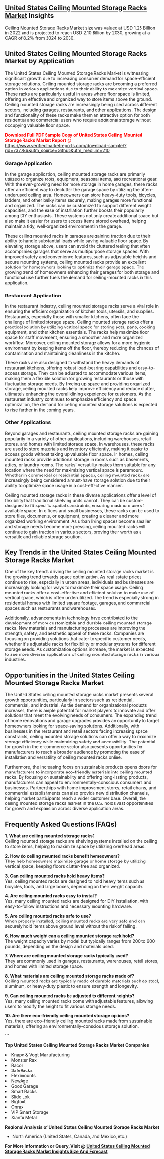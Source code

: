 <h2><a href="https://www.verifiedmarketreports.com/download-sample/?rid=737786&amp;utm_source=Github&amp;utm_medium=210" target="_blank">United States Ceiling Mounted Storage Racks Market</a> Insights</h2><p>Ceiling Mounted Storage Racks Market size was valued at USD 1.25 Billion in 2022 and is projected to reach USD 2.10 Billion by 2030, growing at a CAGR of 8.2% from 2024 to 2030.</p><p><h2>United States Ceiling Mounted Storage Racks Market by Application</h2><p>The United States Ceiling Mounted Storage Racks Market is witnessing significant growth due to increasing consumer demand for space-efficient storage solutions. Ceiling mounted storage racks are becoming a preferred option in various applications due to their ability to maximize vertical space. These racks are particularly useful in areas where floor space is limited, offering an effective and organized way to store items above the ground. Ceiling mounted storage racks are increasingly being used across different sectors, including garages, restaurants, and other applications. The design and functionality of these racks make them an attractive option for both residential and commercial users who require additional storage without occupying valuable floor space.</p><p><p><span class=""><span style="color: #ff0000;"><strong>Download Full PDF Sample Copy of United States Ceiling Mounted Storage Racks Market Report</strong> @ </span><a href="https://www.verifiedmarketreports.com/download-sample/?rid=737786&amp;utm_source=Github&amp;utm_medium=210" target="_blank">https://www.verifiedmarketreports.com/download-sample/?rid=737786&amp;utm_source=Github&amp;utm_medium=210</a></span></p></p><h3>Garage Application</h3><p>In the garage application, ceiling mounted storage racks are primarily utilized to organize tools, equipment, seasonal items, and recreational gear. With the ever-growing need for more storage in home garages, these racks offer an efficient way to declutter the garage space by utilizing the often-underused ceiling area. Homeowners can store heavy-duty tools, bicycles, ladders, and other bulky items securely, making garages more functional and organized. The racks can be customized to support different weight capacities, and the ease of installation further boosts their popularity among DIY enthusiasts. These systems not only create additional space but also make it easier for users to access items stored overhead, helping maintain a tidy, well-organized environment in the garage.</p><p>These ceiling mounted racks in garages are gaining traction due to their ability to handle substantial loads while saving valuable floor space. By elevating storage above, users can avoid the cluttered feeling that often accompanies garages that serve as multipurpose storage spaces. With improved safety and convenience features, such as adjustable heights and secure mounting systems, ceiling mounted racks provide an excellent solution for homeowners looking to optimize their garage space. The growing trend of homeowners enhancing their garages for both storage and functional use further fuels the demand for ceiling-mounted racks in this application.</p><h3>Restaurant Application</h3><p>In the restaurant industry, ceiling mounted storage racks serve a vital role in ensuring the efficient organization of kitchen tools, utensils, and supplies. Restaurants, especially those with smaller kitchens, often face the challenge of limited storage space. Ceiling mounted storage racks offer a practical solution by utilizing vertical space for storing pots, pans, cooking equipment, and other kitchen essentials. The racks help maximize floor space for staff movement, ensuring a smoother and more organized workflow. Moreover, ceiling mounted storage allows for a more hygienic environment by keeping items off the floor, thereby reducing the chances of contamination and maintaining cleanliness in the kitchen.</p><p>These racks are also designed to withstand the heavy demands of restaurant kitchens, offering robust load-bearing capabilities and easy-to-access storage. They can be adjusted to accommodate various items, making them a flexible solution for growing restaurants or those with fluctuating storage needs. By freeing up space and providing organized storage, ceiling mounted racks help improve efficiency and reduce clutter, ultimately enhancing the overall dining experience for customers. As the restaurant industry continues to emphasize efficiency and space optimization, the demand for ceiling mounted storage solutions is expected to rise further in the coming years.</p><h3>Other Applications</h3><p>Beyond garages and restaurants, ceiling mounted storage racks are gaining popularity in a variety of other applications, including warehouses, retail stores, and homes with limited storage space. In warehouses, these racks are used to store materials and inventory efficiently, making it easier to access goods without taking up valuable floor space. In homes, ceiling mounted racks provide additional storage in rooms such as basements, attics, or laundry rooms. The racks’ versatility makes them suitable for any location where the need for maximizing vertical space is paramount. Whether in commercial or residential spaces, ceiling mounted racks are increasingly being considered a must-have storage solution due to their ability to optimize space usage in a cost-effective manner.</p><p>Ceiling mounted storage racks in these diverse applications offer a level of flexibility that traditional shelving units cannot. They can be custom-designed to fit specific spatial constraints, ensuring maximum use of available space. In offices and small businesses, these racks can be used to store files, documents, or equipment, creating a cleaner and more organized working environment. As urban living spaces become smaller and storage needs become more pressing, ceiling mounted racks will continue to gain traction in various sectors, proving their worth as a versatile and reliable storage solution.</p><h2>Key Trends in the United States Ceiling Mounted Storage Racks Market</h2><p>One of the key trends driving the ceiling mounted storage racks market is the growing trend towards space optimization. As real estate prices continue to rise, especially in urban areas, individuals and businesses are increasingly looking for ways to maximize their space usage. Ceiling mounted racks offer a cost-effective and efficient solution to make use of vertical space, which is often underutilized. The trend is especially strong in residential homes with limited square footage, garages, and commercial spaces such as restaurants and warehouses.</p><p>Additionally, advancements in technology have contributed to the development of more customizable and durable ceiling mounted storage racks. New materials and manufacturing processes are improving the strength, safety, and aesthetic appeal of these racks. Companies are focusing on providing solutions that cater to specific customer needs, whether it's adjustable racks for flexibility or modular systems for different storage needs. As customization options increase, the market is expected to see more diverse applications of ceiling mounted storage racks in various industries.</p><h2>Opportunities in the United States Ceiling Mounted Storage Racks Market</h2><p>The United States ceiling mounted storage racks market presents several growth opportunities, particularly in sectors such as residential, commercial, and industrial. As the demand for organizational products increases, there is ample potential for market players to innovate and offer solutions that meet the evolving needs of consumers. The expanding trend of home renovations and garage upgrades provides an opportunity to target homeowners looking for space-saving solutions. Additionally, with businesses in the restaurant and retail sectors facing increasing space constraints, ceiling mounted storage solutions can offer a way to maximize storage efficiency while maintaining safety and accessibility. The potential for growth in the e-commerce sector also presents opportunities for manufacturers to reach a broader audience by promoting the ease of installation and versatility of ceiling mounted racks online.</p><p>Furthermore, the increasing focus on sustainable products opens doors for manufacturers to incorporate eco-friendly materials into ceiling mounted racks. By focusing on sustainability and offering long-lasting products, manufacturers can appeal to environmentally-conscious consumers and businesses. Partnerships with home improvement stores, retail chains, and commercial establishments can also provide new distribution channels, helping market participants reach a wider customer base. Overall, the ceiling mounted storage racks market in the U.S. holds vast opportunities for growth and expansion across diverse application areas.</p><h2>Frequently Asked Questions (FAQs)</h2><p><strong>1. What are ceiling mounted storage racks?</strong><br>Ceiling mounted storage racks are shelving systems installed on the ceiling to store items, helping to maximize space by utilizing overhead areas.</p><p><strong>2. How do ceiling mounted racks benefit homeowners?</strong><br>They help homeowners maximize garage or home storage by utilizing vertical space, keeping floors clutter-free and organized.</p><p><strong>3. Can ceiling mounted racks hold heavy items?</strong><br>Yes, ceiling mounted racks are designed to hold heavy items such as bicycles, tools, and large boxes, depending on their weight capacity.</p><p><strong>4. Are ceiling mounted racks easy to install?</strong><br>Yes, many ceiling mounted racks are designed for DIY installation, with easy-to-follow instructions and necessary mounting hardware.</p><p><strong>5. Are ceiling mounted racks safe to use?</strong><br>When properly installed, ceiling mounted racks are very safe and can securely hold items above ground level without the risk of falling.</p><p><strong>6. How much weight can a ceiling mounted storage rack hold?</strong><br>The weight capacity varies by model but typically ranges from 200 to 600 pounds, depending on the design and materials used.</p><p><strong>7. Where are ceiling mounted storage racks typically used?</strong><br>They are commonly used in garages, restaurants, warehouses, retail stores, and homes with limited storage space.</p><p><strong>8. What materials are ceiling mounted storage racks made of?</strong><br>Ceiling mounted racks are typically made of durable materials such as steel, aluminum, or heavy-duty plastic to ensure strength and longevity.</p><p><strong>9. Can ceiling mounted racks be adjusted to different heights?</strong><br>Yes, many ceiling mounted racks come with adjustable features, allowing users to modify the height to fit various storage needs.</p><p><strong>10. Are there eco-friendly ceiling mounted storage options?</strong><br>Yes, there are eco-friendly ceiling mounted racks made from sustainable materials, offering an environmentally-conscious storage solution.</p>```</p><p><strong>Top United States Ceiling Mounted Storage Racks Market Companies</strong></p><div data-test-id=""><p><li>Knape & Vogt Manufacturing</li><li> Monster Rax</li><li> Racor</li><li> SafeRacks</li><li> Fleximounts</li><li> NewAge</li><li> Good Garage</li><li> Smart Racks</li><li> Slide Lok</li><li> Bigfoot</li><li> Onrax</li><li> VIP Smart Storage</li><li> Xianfu Metal</li></p><div><strong>Regional Analysis of&nbsp;United States Ceiling Mounted Storage Racks Market</strong></div><ul><li dir="ltr"><p dir="ltr">North America&nbsp;(United States, Canada, and Mexico, etc.)</p></li></ul><p><strong>For More Information or Query, Visit @&nbsp;</strong><strong><a href="https://www.verifiedmarketreports.com/product/ceiling-mounted-storage-racks-market/?utm_source=Github&amp;utm_medium=210" target="_blank">United States Ceiling Mounted Storage Racks Market Insights Size And Forecast</a></strong></p></div>
